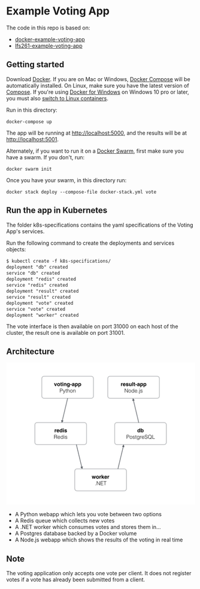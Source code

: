 # Example Voting App

The code in this repo is based on:

- [docker-example-voting-app](https://github.com/dockersamples/example-voting-app)
- [lfs261-example-voting-app](https://github.com/lfs261/example-voting-app)

## Getting started

Download [Docker](https://www.docker.com/products/overview). If you are on Mac or Windows, [Docker Compose](https://docs.docker.com/compose) will be automatically installed. On Linux, make sure you have the latest version of [Compose](https://docs.docker.com/compose/install/). If you're using [Docker for Windows](https://docs.docker.com/docker-for-windows/) on Windows 10 pro or later, you must also [switch to Linux containers](https://docs.docker.com/docker-for-windows/#switch-between-windows-and-linux-containers).

Run in this directory:

```console
docker-compose up
```

The app will be running at [http://localhost:5000](http://localhost:5000), and the results will be at [http://localhost:5001](http://localhost:5001).

Alternately, if you want to run it on a [Docker Swarm](https://docs.docker.com/engine/swarm/), first make sure you have a swarm. If you don't, run:

```console
docker swarm init
```

Once you have your swarm, in this directory run:

```console
docker stack deploy --compose-file docker-stack.yml vote
```

## Run the app in Kubernetes

The folder k8s-specifications contains the yaml specifications of the Voting App's services.

Run the following command to create the deployments and services objects:

```console
$ kubectl create -f k8s-specifications/
deployment "db" created
service "db" created
deployment "redis" created
service "redis" created
deployment "result" created
service "result" created
deployment "vote" created
service "vote" created
deployment "worker" created
```

The vote interface is then available on port 31000 on each host of the cluster, the result one is available on port 31001.

## Architecture

![Architecture diagram](architecture.png)

* A Python webapp which lets you vote between two options
* A Redis queue which collects new votes
* A .NET worker which consumes votes and stores them in…
* A Postgres database backed by a Docker volume
* A Node.js webapp which shows the results of the voting in real time

## Note

The voting application only accepts one vote per client. It does not register votes if a vote has already been submitted from a client.
